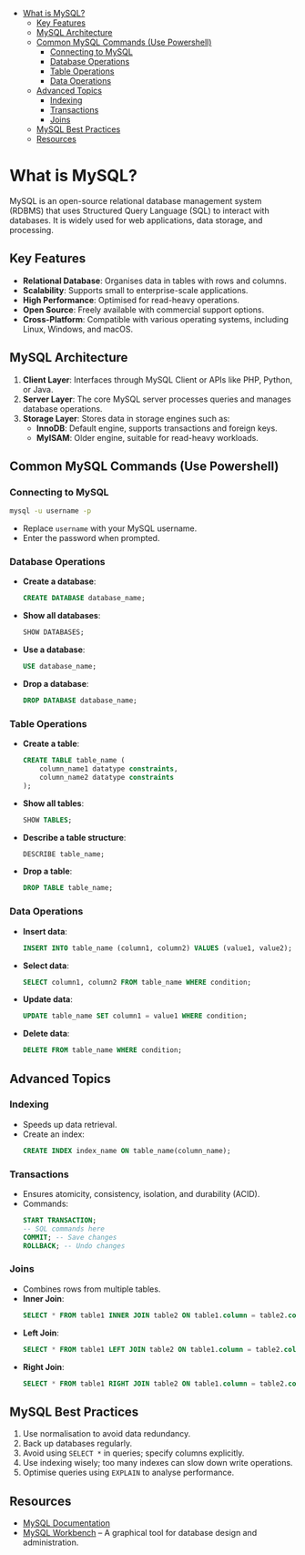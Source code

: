
- [What is MySQL?](#what-is-mysql)
  - [Key Features](#key-features)
  - [MySQL Architecture](#mysql-architecture)
  - [Common MySQL Commands (Use Powershell)](#common-mysql-commands-use-powershell)
    - [Connecting to MySQL](#connecting-to-mysql)
    - [Database Operations](#database-operations)
    - [Table Operations](#table-operations)
    - [Data Operations](#data-operations)
  - [Advanced Topics](#advanced-topics)
    - [Indexing](#indexing)
    - [Transactions](#transactions)
    - [Joins](#joins)
  - [MySQL Best Practices](#mysql-best-practices)
  - [Resources](#resources)

# What is MySQL?
MySQL is an open-source relational database management system (RDBMS) that uses Structured Query Language (SQL) to interact with databases. It is widely used for web applications, data storage, and processing.

## Key Features
- **Relational Database**: Organises data in tables with rows and columns.
- **Scalability**: Supports small to enterprise-scale applications.
- **High Performance**: Optimised for read-heavy operations.
- **Open Source**: Freely available with commercial support options.
- **Cross-Platform**: Compatible with various operating systems, including Linux, Windows, and macOS.

## MySQL Architecture
1. **Client Layer**: Interfaces through MySQL Client or APIs like PHP, Python, or Java.
2. **Server Layer**: The core MySQL server processes queries and manages database operations.
3. **Storage Layer**: Stores data in storage engines such as:
   - **InnoDB**: Default engine, supports transactions and foreign keys.
   - **MyISAM**: Older engine, suitable for read-heavy workloads.

## Common MySQL Commands (Use Powershell)

### Connecting to MySQL
```bash
mysql -u username -p
```
- Replace `username` with your MySQL username.
- Enter the password when prompted.

### Database Operations
- **Create a database**:
  ```sql
  CREATE DATABASE database_name;
  ```
- **Show all databases**:
  ```sql
  SHOW DATABASES;
  ```
- **Use a database**:
  ```sql
  USE database_name;
  ```
- **Drop a database**:
  ```sql
  DROP DATABASE database_name;
  ```

### Table Operations
- **Create a table**:
  ```sql
  CREATE TABLE table_name (
      column_name1 datatype constraints,
      column_name2 datatype constraints
  );
  ```
- **Show all tables**:
  ```sql
  SHOW TABLES;
  ```
- **Describe a table structure**:
  ```sql
  DESCRIBE table_name;
  ```
- **Drop a table**:
  ```sql
  DROP TABLE table_name;
  ```

### Data Operations
- **Insert data**:
  ```sql
  INSERT INTO table_name (column1, column2) VALUES (value1, value2);
  ```
- **Select data**:
  ```sql
  SELECT column1, column2 FROM table_name WHERE condition;
  ```
- **Update data**:
  ```sql
  UPDATE table_name SET column1 = value1 WHERE condition;
  ```
- **Delete data**:
  ```sql
  DELETE FROM table_name WHERE condition;
  ```

## Advanced Topics

### Indexing
- Speeds up data retrieval.
- Create an index:
  ```sql
  CREATE INDEX index_name ON table_name(column_name);
  ```

### Transactions
- Ensures atomicity, consistency, isolation, and durability (ACID).
- Commands:
  ```sql
  START TRANSACTION;
  -- SQL commands here
  COMMIT; -- Save changes
  ROLLBACK; -- Undo changes
  ```

### Joins
- Combines rows from multiple tables.
- **Inner Join**:
  ```sql
  SELECT * FROM table1 INNER JOIN table2 ON table1.column = table2.column;
  ```
- **Left Join**:
  ```sql
  SELECT * FROM table1 LEFT JOIN table2 ON table1.column = table2.column;
  ```
- **Right Join**:
  ```sql
  SELECT * FROM table1 RIGHT JOIN table2 ON table1.column = table2.column;
  ```

## MySQL Best Practices
1. Use normalisation to avoid data redundancy.
2. Back up databases regularly.
3. Avoid using `SELECT *` in queries; specify columns explicitly.
4. Use indexing wisely; too many indexes can slow down write operations.
5. Optimise queries using `EXPLAIN` to analyse performance.

## Resources
- [MySQL Documentation](https://dev.mysql.com/doc/)
- [MySQL Workbench](https://dev.mysql.com/workbench/) – A graphical tool for database design and administration.